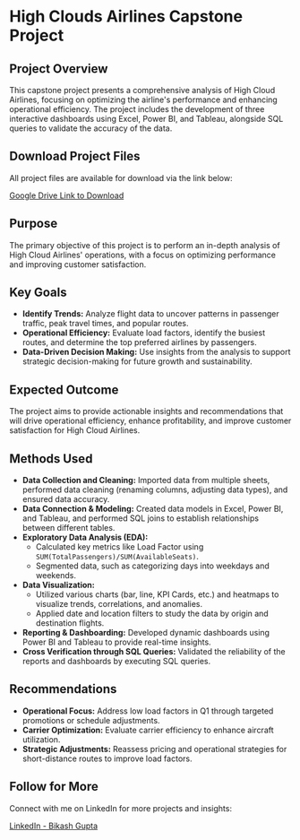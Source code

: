 # High Clouds Airlines Capstone Project

## Project Overview

This capstone project presents a comprehensive analysis of High Cloud Airlines, focusing on optimizing the airline's performance and enhancing operational efficiency. The project includes the development of three interactive dashboards using Excel, Power BI, and Tableau, alongside SQL queries to validate the accuracy of the data.

## Download Project Files

All project files are available for download via the link below:

[Google Drive Link to Download](https://drive.google.com/drive/folders/1TAM_0r5LdjNFNeoMiZxcLKiCjvoHdZJW?usp=sharing)

## Purpose

The primary objective of this project is to perform an in-depth analysis of High Cloud Airlines' operations, with a focus on optimizing performance and improving customer satisfaction.

## Key Goals

- **Identify Trends:** Analyze flight data to uncover patterns in passenger traffic, peak travel times, and popular routes.
- **Operational Efficiency:** Evaluate load factors, identify the busiest routes, and determine the top preferred airlines by passengers.
- **Data-Driven Decision Making:** Use insights from the analysis to support strategic decision-making for future growth and sustainability.

## Expected Outcome

The project aims to provide actionable insights and recommendations that will drive operational efficiency, enhance profitability, and improve customer satisfaction for High Cloud Airlines.

## Methods Used

- **Data Collection and Cleaning:** Imported data from multiple sheets, performed data cleaning (renaming columns, adjusting data types), and ensured data accuracy.
- **Data Connection & Modeling:** Created data models in Excel, Power BI, and Tableau, and performed SQL joins to establish relationships between different tables.
- **Exploratory Data Analysis (EDA):** 
  - Calculated key metrics like Load Factor using `SUM(TotalPassengers)/SUM(AvailableSeats)`.
  - Segmented data, such as categorizing days into weekdays and weekends.
- **Data Visualization:** 
  - Utilized various charts (bar, line, KPI Cards, etc.) and heatmaps to visualize trends, correlations, and anomalies.
  - Applied date and location filters to study the data by origin and destination flights.
- **Reporting & Dashboarding:** Developed dynamic dashboards using Power BI and Tableau to provide real-time insights.
- **Cross Verification through SQL Queries:** Validated the reliability of the reports and dashboards by executing SQL queries.

## Recommendations

- **Operational Focus:** Address low load factors in Q1 through targeted promotions or schedule adjustments.
- **Carrier Optimization:** Evaluate carrier efficiency to enhance aircraft utilization.
- **Strategic Adjustments:** Reassess pricing and operational strategies for short-distance routes to improve load factors.

## Follow for More

Connect with me on LinkedIn for more projects and insights:

[LinkedIn - Bikash Gupta](https://www.linkedin.com/in/bikashguptabg/)
